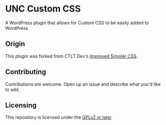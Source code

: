 UNC Custom CSS
=

A WordPress plugin that allows for Custom CSS to be easily added to WordPress.

## Origin

This plugin was forked from CTLT Dev's [Improved Simpler CSS](https://wordpress.org/plugins/imporved-simpler-css/).

## Contributing

Contributions are welcome. Open up an issue and describe what you'd like to add.

## Licensing

This repository is licensed under the [GPLv2 or later](http://www.gnu.org/licenses/gpl-2.0.html).